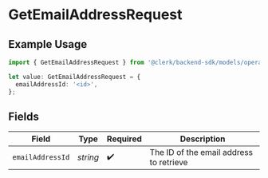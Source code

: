 # GetEmailAddressRequest

## Example Usage

```typescript
import { GetEmailAddressRequest } from '@clerk/backend-sdk/models/operations';

let value: GetEmailAddressRequest = {
  emailAddressId: '<id>',
};
```

## Fields

| Field            | Type     | Required           | Description                             |
| ---------------- | -------- | ------------------ | --------------------------------------- |
| `emailAddressId` | _string_ | :heavy_check_mark: | The ID of the email address to retrieve |
